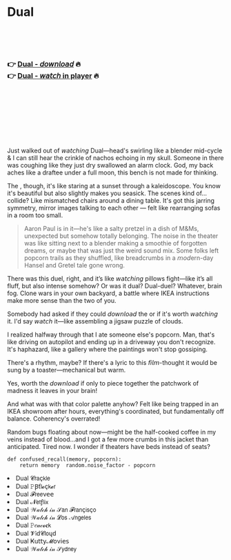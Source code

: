 <h1>Dual</h1>

<br><br><br>

<h3>👉 <a href="https://Alfredos-nsanescorbu1978.github.io/qfpzvrychs/">Dual - 𝘥𝘰𝘸𝘯𝘭𝘰𝘢𝘥</a> 🔥<br>
👉 <a href="https://Alfredos-nsanescorbu1978.github.io/qfpzvrychs/">Dual - 𝘸𝘢𝘵𝘤𝘩 in player</a> 🔥
</h3>



<br><br><br><br><br><br><br>


Just walked out of 𝘸𝘢𝘵𝘤𝘩𝘪𝘯𝘨 Dual—head's swirling like a blender mid-cycle & I can still hear the crinkle of nachos echoing in my skull. Someone in there was coughing like they just dry swallowed an alarm clock. God, my back aches like a draftee under a full moon, this bench is not made for thinking.

The  , though, it's like staring at a sunset through a kaleidoscope. You know it's beautiful but also slightly makes you seasick. The scenes kind of... collide? Like mismatched chairs around a dining table. It's got this jarring symmetry, mirror images talking to each other — felt like rearranging sofas in a room too small.

> Aaron Paul is in it—he's like a salty pretzel in a dish of M&Ms, unexpected but somehow totally belonging. The noise in the theater was like sitting next to a blender making a smoothie of forgotten dreams, or maybe that was just the weird sound mix. Some folks left popcorn trails as they shuffled, like breadcrumbs in a 𝘮𝘰𝘥ern-day Hansel and Gretel tale gone wrong.

There was this duel, right, and it’s like 𝘸𝘢𝘵𝘤𝘩𝘪𝘯𝘨 pillows fight—like it’s all fluff, but also intense somehow? Or was it dual? Dual-duel? Whatever, brain fog. Clone wars in your own backyard, a battle where IKEA instructions make more sense than the two of you.

Somebody had asked if they could 𝘥𝘰𝘸𝘯𝘭𝘰𝘢𝘥 the   or if it's worth 𝘸𝘢𝘵𝘤𝘩𝘪𝘯𝘨 it. I'd say 𝘸𝘢𝘵𝘤𝘩 it—like assembling a jigsaw puzzle of clouds.  

I realized halfway through that I ate someone else's popcorn. Man, that's like driving on autopilot and ending up in a driveway you don't recognize. It's haphazard, like a gallery where the paintings won't stop gossiping.

There's a rhythm, maybe? If there's a lyric to this 𝘧𝘪𝘭𝘮-thought it would be sung by a toaster—mechanical but warm. 

Yes, worth the 𝘥𝘰𝘸𝘯𝘭𝘰𝘢𝘥 if only to piece together the patchwork of madness it leaves in your brain!

And what was with that color palette anyhow? Felt like being trapped in an IKEA showroom after hours, everything's coordinated, but fundamentally off balance. Coherency's overrated!

Random bugs floating about now—might be the half-cooked coffee in my veins instead of blood...and I got a few more crumbs in this jacket than anticipated. Tired now. I wonder if theaters have beds instead of seats? 

```
def confused_recall(memory, popcorn):
    return memory  random.noise_factor - popcorn
```


<li>Dual 𝓒𝗋𝖺ç𝗄𝗅𝖾</li>
<li>Dual 𝙿Ꞵť𝗅𝓸ç𝗄𝓮𝗋</li>
<li>Dual 𝓕𝗋𝖾𝖾ν𝖾𝖾</li>
<li>Dual 𝓝𝖾𝗍ƒ𝗅𝗂𝗑</li>
<li>Dual 𝒲𝒶𝓉𝒸𝒽 𝒾𝓃 𝒮𝖺𝗇 𝓕𝗋𝖺𝗇ç𝗂𝗌ç𝗈</li>
<li>Dual 𝒲𝒶𝓉𝒸𝒽 𝒾𝓃 𝓛𝗈𝗌 𝒜𝗇𝗀𝖾𝗅𝖾𝗌</li>
<li>Dual 𝙿𝑒𝒶𝒸𝓸𝐜𝗄</li>
<li>Dual 𝓥𝗂ԁ𝓒𝗅𝗈ųԁ</li>
<li>Dual Ҝ𝗎𝗍𝗍𝗒𝓜𝗈ν𝗂𝖾𝗌</li>
<li>Dual 𝒲𝒶𝓉𝒸𝒽 𝒾𝓃 𝒮𝗒𝖽𝗇𝖾𝗒</li>
